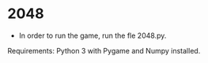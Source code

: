 # 2048
* In order to run the game, run the fle 2048.py. 

Requirements:
Python 3 with Pygame and Numpy installed.
